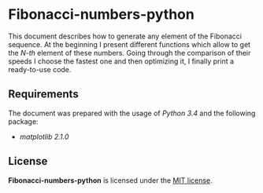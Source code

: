 # Fibonacci-numbers-python

This document describes how to generate any element of the Fibonacci sequence. At the beginning I present different functions which allow to get the *N-th* element of these numbers. Going through the comparison of their speeds I choose the fastest one and then optimizing it, I finally print a ready-to-use code.

## Requirements

The document was prepared with the usage of *Python 3.4* and the following package:

 * *matplotlib 2.1.0*

 ## License

 **Fibonacci-numbers-python** is licensed under the [MIT license](http://opensource.org/licenses/MIT).
